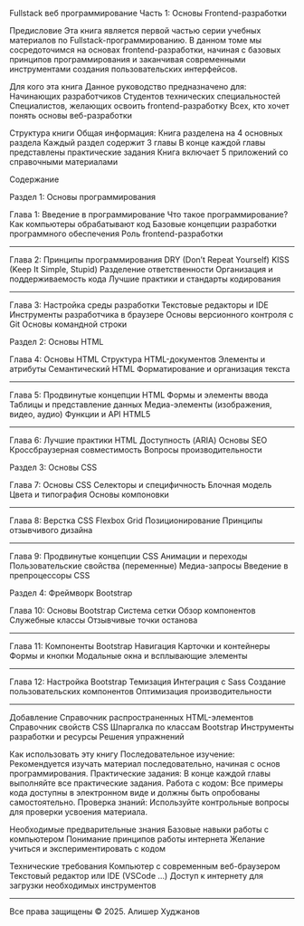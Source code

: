 Fullstack веб программирование
Часть 1: Основы Frontend-разработки


Предисловие
Эта книга является первой частью серии учебных материалов по Fullstack-программированию. В данном томе мы сосредоточимся на основах frontend-разработки, начиная с базовых принципов программирования и заканчивая современными инструментами создания пользовательских интерфейсов.


Для кого эта книга
Данное руководство предназначено для:
Начинающих разработчиков
Студентов технических специальностей
Специалистов, желающих освоить frontend-разработку
Всех, кто хочет понять основы веб-разработки

Структура книги
Общая информация:
Книга разделена на 4 основных раздела
Каждый раздел содержит 3 главы
В конце каждой главы представлены практические задания
Книга включает 5 приложений со справочными материалами

Содержание

Раздел 1: Основы программирования 

Глава 1: Введение в программирование
Что такое программирование?
Как компьютеры обрабатывают код
Базовые концепции разработки программного обеспечения
Роль frontend-разработки
_____________________________________________________
Глава 2: Принципы программирования
DRY (Don’t Repeat Yourself)
KISS (Keep It Simple, Stupid)
Разделение ответственности
Организация и поддерживаемость кода
Лучшие практики и стандарты кодирования
_____________________________________________________
Глава 3: Настройка среды разработки
Текстовые редакторы и IDE
Инструменты разработчика в браузере
Основы версионного контроля с Git
Основы командной строки

Раздел 2: Основы HTML

Глава 4: Основы HTML
Структура HTML-документов
Элементы и атрибуты
Семантический HTML
Форматирование и организация текста
_____________________________________________________
Глава 5: Продвинутые концепции HTML
Формы и элементы ввода
Таблицы и представление данных
Медиа-элементы (изображения, видео, аудио)
Функции и API HTML5
_____________________________________________________
Глава 6: Лучшие практики HTML
Доступность (ARIA)
Основы SEO
Кроссбраузерная совместимость
Вопросы производительности

Раздел 3: Основы CSS

Глава 7: Основы CSS
Селекторы и специфичность
Блочная модель
Цвета и типография
Основы компоновки
_____________________________________________________
Глава 8: Верстка CSS
Flexbox
Grid
Позиционирование
Принципы отзывчивого дизайна
_____________________________________________________
Глава 9: Продвинутые концепции CSS
Анимации и переходы
Пользовательские свойства (переменные)
Медиа-запросы
Введение в препроцессоры CSS

Раздел 4: Фреймворк Bootstrap

Глава 10: Основы Bootstrap
Система сетки
Обзор компонентов
Служебные классы
Отзывчивые точки останова
_____________________________________________________
Глава 11: Компоненты Bootstrap
Навигация
Карточки и контейнеры
Формы и кнопки
Модальные окна и всплывающие элементы
_____________________________________________________
Глава 12: Настройка Bootstrap
Темизация
Интеграция с Sass
Создание пользовательских компонентов
Оптимизация производительности
_____________________________________________________



Добавление
Справочник распространенных HTML-элементов
Справочник свойств CSS
Шпаргалка по классам Bootstrap
Инструменты разработки и ресурсы
Решения упражнений


Как использовать эту книгу
Последовательное изучение: Рекомендуется изучать материал последовательно, начиная с основ программирования.
Практические задания: В конце каждой главы выполняйте все практические задания.
Работа с кодом: Все примеры кода доступны в электронном виде и должны быть опробованы самостоятельно.
Проверка знаний: Используйте контрольные вопросы для проверки усвоения материала.


Необходимые предварительные знания
Базовые навыки работы с компьютером
Понимание принципов работы интернета
Желание учиться и экспериментировать с кодом

Технические требования
Компьютер с современным веб-браузером
Текстовый редактор или IDE (VSCode …)
Доступ к интернету для загрузки необходимых инструментов






___________________
Все права защищены
© 2025. Алишер Худжанов 

